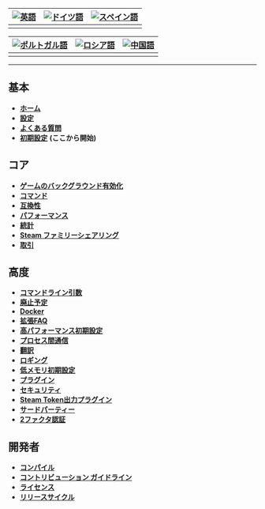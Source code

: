 | [![英語](https://raw.githubusercontent.com/hjnilsson/country-flags/master/png100px/us.png)](https://github.com/JustArchiNET/ArchiSteamFarm/wiki/Home) | [![ドイツ語](https://raw.githubusercontent.com/hjnilsson/country-flags/master/png100px/de.png)](https://github.com/JustArchiNET/ArchiSteamFarm/wiki/Home-de-DE) | [![スペイン語](https://raw.githubusercontent.com/hjnilsson/country-flags/master/png100px/es.png)](https://github.com/JustArchiNET/ArchiSteamFarm/wiki/Home-es-ES) |
| --------------------------------------------------------------------------------------------------------------------------------------------------- | ----------------------------------------------------------------------------------------------------------------------------------------------------------- | ------------------------------------------------------------------------------------------------------------------------------------------------------------ |
|                                                                                                                                                     |                                                                                                                                                             |                                                                                                                                                              |

| [![ポルトガル語](https://raw.githubusercontent.com/hjnilsson/country-flags/master/png100px/br.png)](https://github.com/JustArchiNET/ArchiSteamFarm/wiki/Home-pt-BR) | [![ロシア語](https://raw.githubusercontent.com/hjnilsson/country-flags/master/png100px/ru.png)](https://github.com/JustArchiNET/ArchiSteamFarm/wiki/Home-ru-RU) | [![中国語](https://raw.githubusercontent.com/hjnilsson/country-flags/master/png100px/cn.png)](https://github.com/JustArchiNET/ArchiSteamFarm/wiki/Home-zh-CN) |
| ------------------------------------------------------------------------------------------------------------------------------------------------------------- | ----------------------------------------------------------------------------------------------------------------------------------------------------------- | ---------------------------------------------------------------------------------------------------------------------------------------------------------- |
|                                                                                                                                                               |                                                                                                                                                             |                                                                                                                                                            |

* * *

## 基本

* **[ホーム](https://github.com/JustArchiNET/ArchiSteamFarm/wiki/Home)**
* **[設定](https://github.com/JustArchiNET/ArchiSteamFarm/wiki/Configuration)**
* **[よくある質問](https://github.com/JustArchiNET/ArchiSteamFarm/wiki/FAQ)**
* **[初期設定](https://github.com/JustArchiNET/ArchiSteamFarm/wiki/Setting-up-ja-JP)** **(ここから開始)**

## コア

* **[ゲームのバックグラウンド有効化](https://github.com/JustArchiNET/ArchiSteamFarm/wiki/Background-games-redeemer)**
* **[コマンド](https://github.com/JustArchiNET/ArchiSteamFarm/wiki/Commands)**
* **[互換性](https://github.com/JustArchiNET/ArchiSteamFarm/wiki/Compatibility)**
* **[パフォーマンス](https://github.com/JustArchiNET/ArchiSteamFarm/wiki/Performance)**
* **[統計](https://github.com/JustArchiNET/ArchiSteamFarm/wiki/Statistics)**
* **[Steam ファミリーシェアリング](https://github.com/JustArchiNET/ArchiSteamFarm/wiki/Steam-Family-Sharing)**
* **[取引](https://github.com/JustArchiNET/ArchiSteamFarm/wiki/Trading)**

## 高度

* **[コマンドライン引数](https://github.com/JustArchiNET/ArchiSteamFarm/wiki/Command-line-arguments)**
* **[廃止予定](https://github.com/JustArchiNET/ArchiSteamFarm/wiki/Deprecation)**
* **[Docker](https://github.com/JustArchiNET/ArchiSteamFarm/wiki/Docker)**
* **[拡張FAQ](https://github.com/JustArchiNET/ArchiSteamFarm/wiki/Extended-FAQ)**
* **[高パフォーマンス初期設定](https://github.com/JustArchiNET/ArchiSteamFarm/wiki/High-performance-setup)**
* **[プロセス間通信](https://github.com/JustArchiNET/ArchiSteamFarm/wiki/IPC)**
* **[翻訳](https://github.com/JustArchiNET/ArchiSteamFarm/wiki/Localization)**
* **[ロギング](https://github.com/JustArchiNET/ArchiSteamFarm/wiki/Logging)**
* **[低メモリ初期設定](https://github.com/JustArchiNET/ArchiSteamFarm/wiki/Low-memory-setup)**
* **[プラグイン](https://github.com/JustArchiNET/ArchiSteamFarm/wiki/Plugins)**
* **[セキュリティ](https://github.com/JustArchiNET/ArchiSteamFarm/wiki/Security)**
* **[Steam Token出力プラグイン](https://github.com/JustArchiNET/ArchiSteamFarm/wiki/SteamTokenDumperPlugin)**
* **[サードパーティー](https://github.com/JustArchiNET/ArchiSteamFarm/wiki/Third-party)**
* **[2ファクタ認証](https://github.com/JustArchiNET/ArchiSteamFarm/wiki/Two-factor-authentication)**

## 開発者

* **[コンパイル](https://github.com/JustArchiNET/ArchiSteamFarm/wiki/Compilation)**
* **[コントリビューション ガイドライン](https://github.com/JustArchiNET/ArchiSteamFarm/blob/main/.github/CONTRIBUTING.md)**
* **[ライセンス](https://github.com/JustArchiNET/ArchiSteamFarm/wiki/License)**
* **[リリースサイクル](https://github.com/JustArchiNET/ArchiSteamFarm/wiki/Release-cycle)**